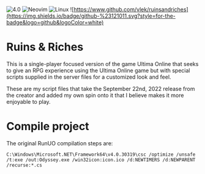 ![4.0](https://img.shields.io/badge/c%23-%23239120.svg?style=for-the-badge&logo=c-sharp&logoColor=white)
![Neovim](https://img.shields.io/badge/NeoVim-%2357A143.svg?&style=for-the-badge&logo=neovim&logoColor=white)
![Linux](https://img.shields.io/badge/Linux-FCC624?style=for-the-badge&logo=linux&logoColor=black)
![https://www.github.com/vlek/ruinsandriches](https://img.shields.io/badge/github-%23121011.svg?style=for-the-badge&logo=github&logoColor=white)

# Ruins & Riches

This is a single-player focused version of the game Ultima Online that seeks
to give an RPG experience using the Ultima Online game but with special
scripts supplied in the server files for a customized look and feel.

These are my script files that take the September 22nd, 2022 release from
the creator and added my own spin onto it that I believe makes it more
enjoyable to play.

# Compile project

The original RunUO compilation steps are:

```
C:\Windows\Microsoft.NET\Framework64\v4.0.30319\csc /optimize /unsafe /t:exe /out:Odyssey.exe /win32icon:icon.ico /d:NEWTIMERS /d:NEWPARENT /recurse:*.cs
```
